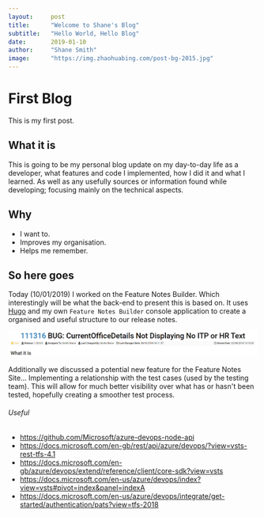 ```yaml
---
layout:     post 
title:      "Welcome to Shane's Blog"
subtitle:   "Hello World, Hello Blog"
date:       2019-01-10
author:     "Shane Smith"
image:      "https://img.zhaohuabing.com/post-bg-2015.jpg"
---
```


# First Blog

This is my first post.

## What it is

This is going to be my personal blog update on my day-to-day life as a developer, what features and code I implemented, how I did it and what I learned. As well as any usefully sources or information found while developing; focusing mainly on the technical aspects.

## Why

* I want to.
* Improves my organisation.
* Helps me remember.

## So here goes

Today (10/01/2019) I worked on the Feature Notes Builder. Which interestingly will be what the back-end to present this is based on. It uses [Hugo](https://gohugo.io/) and my own `Feature Notes Builder` console application to create a organised and useful structure to our release notes.

![Feature Notes Builder - additional information](img/blog/FNBAdditionalInformation.png)

Additionally we discussed a potential new feature for the Feature Notes Site... Implementing a relationship with the test cases (used by the testing team). This will allow for much better visibility over what has or hasn't been tested, hopefully creating a smoother test process.

<div class='useful'>
    <h6 class='useful-title'>Useful</h6>
    <ul>
        <li><a href='https://github.com/Microsoft/azure-devops-node-api'>https://github.com/Microsoft/azure-devops-node-api</li>
        <li><a href='https://docs.microsoft.com/en-gb/rest/api/azure/devops/?view=vsts-rest-tfs-4.1'>https://docs.microsoft.com/en-gb/rest/api/azure/devops/?view=vsts-rest-tfs-4.1</a></li>
        <li><a href='https://docs.microsoft.com/en-gb/azure/devops/extend/reference/client/core-sdk?view=vsts'>https://docs.microsoft.com/en-gb/azure/devops/extend/reference/client/core-sdk?view=vsts</a></li>
        <li><a href='https://docs.microsoft.com/en-us/azure/devops/index?view=vsts#pivot=index&panel=indexA'>https://docs.microsoft.com/en-us/azure/devops/index?view=vsts#pivot=index&panel=indexA</a></li>
        <li><a href='https://docs.microsoft.com/en-us/azure/devops/integrate/get-started/authentication/pats?view=tfs-2018'>https://docs.microsoft.com/en-us/azure/devops/integrate/get-started/authentication/pats?view=tfs-2018</a></li>
    </ul>
</div>
